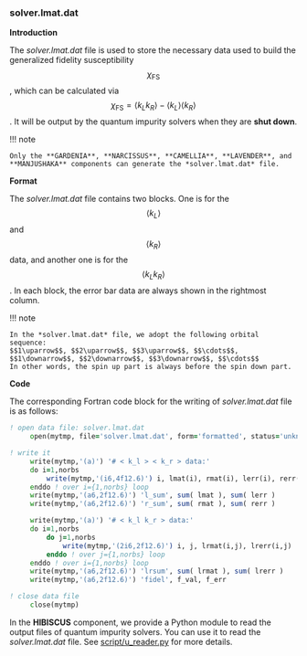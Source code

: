 ### solver.lmat.dat

**Introduction**

The *solver.lmat.dat* file is used to store the necessary data used to build the generalized fidelity susceptibility $$\chi_{\text{FS}}$$, which can be calculated via $$\chi_{\text{FS}} = \langle k_L k_R \rangle - \langle k_L \rangle \langle k_R \rangle$$. It will be output by the quantum impurity solvers when they are **shut down**.

!!! note

    Only the **GARDENIA**, **NARCISSUS**, **CAMELLIA**, **LAVENDER**, and **MANJUSHAKA** components can generate the *solver.lmat.dat* file.

**Format**

The *solver.lmat.dat* file contains two blocks. One is for the $$\langle k_L \rangle$$ and $$\langle k_R \rangle$$ data, and another one is for the $$\langle k_L k_R \rangle$$. In each block, the error bar data are always shown in the rightmost column.

!!! note

    In the *solver.lmat.dat* file, we adopt the following orbital sequence:
    $$1\uparrow$$, $$2\uparrow$$, $$3\uparrow$$, $$\cdots$$, $$1\downarrow$$, $$2\downarrow$$, $$3\downarrow$$, $$\cdots$$
    In other words, the spin up part is always before the spin down part.

**Code**

The corresponding Fortran code block for the writing of *solver.lmat.dat* file is as follows:

```fortran
! open data file: solver.lmat.dat
     open(mytmp, file='solver.lmat.dat', form='formatted', status='unknown')

! write it
     write(mytmp,'(a)') '# < k_l > < k_r > data:'
     do i=1,norbs
         write(mytmp,'(i6,4f12.6)') i, lmat(i), rmat(i), lerr(i), rerr(i)
     enddo ! over i={1,norbs} loop
     write(mytmp,'(a6,2f12.6)') 'l_sum', sum( lmat ), sum( lerr )
     write(mytmp,'(a6,2f12.6)') 'r_sum', sum( rmat ), sum( rerr )

     write(mytmp,'(a)') '# < k_l k_r > data:'
     do i=1,norbs
         do j=1,norbs
             write(mytmp,'(2i6,2f12.6)') i, j, lrmat(i,j), lrerr(i,j)
         enddo ! over j={1,norbs} loop
     enddo ! over i={1,norbs} loop
     write(mytmp,'(a6,2f12.6)') 'lrsum', sum( lrmat ), sum( lrerr )
     write(mytmp,'(a6,2f12.6)') 'fidel', f_val, f_err

! close data file
     close(mytmp)
```

In the **HIBISCUS** component, we provide a Python module to read the output files of quantum impurity solvers. You can use it to read the *solver.lmat.dat* file. See [script/u_reader.py](../ch07/reader.md) for more details.